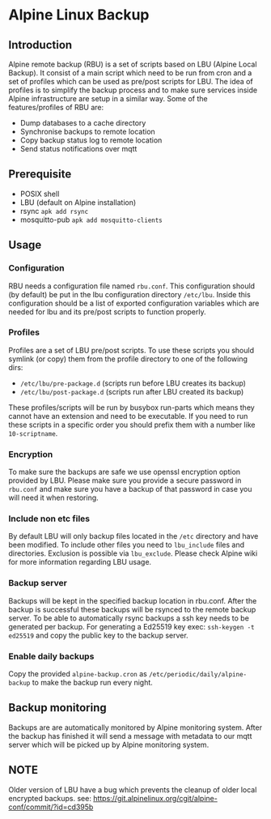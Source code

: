# Alpine Linux Backup

## Introduction

Alpine remote backup (RBU) is a set of scripts based on LBU
(Alpine Local Backup). It consist of a main script which need to be run from
cron and a set of profiles which can be used as pre/post scripts for LBU.
The idea of profiles is to simplify the backup process and to make sure
services inside Alpine infrastructure are setup in a similar way. Some of the
features/profiles of RBU are:

* Dump databases to a cache directory
* Synchronise backups to remote location
* Copy backup status log to remote location
* Send status notifications over mqtt

## Prerequisite

* POSIX shell
* LBU (default on Alpine installation)
* rsync `apk add rsync`
* mosquitto-pub `apk add mosquitto-clients`

## Usage

### Configuration

RBU needs a configuration file named `rbu.conf`. This configuration should
(by default) be put in the lbu configuration directory `/etc/lbu`. Inside this
configuration should be a list of exported configuration variables which are
needed for lbu and its pre/post scripts to function properly.

### Profiles

Profiles are a set of LBU pre/post scripts. To use these scripts you should
symlink (or copy) them from the profile directory to one of the following dirs:

* `/etc/lbu/pre-package.d` (scripts run before LBU creates its backup)
* `/etc/lbu/post-package.d` (scripts run after LBU created its backup)

These profiles/scripts will be run by busybox run-parts which means they cannot
have an extension and need to be executable. If you need to run these scripts
in a specific order you should prefix them with a number like `10-scriptname`.

### Encryption

To make sure the backups are safe we use openssl encryption option provided by
LBU. Please make sure you provide a secure password in `rbu.conf` and make sure
you have a backup of that password in case you will need it when restoring.

### Include non etc files

By default LBU will only backup files located in the `/etc` directory and have
been modified. To include other files you need to `lbu_include` files and
directories. Exclusion is possible via `lbu_exclude`. Please check Alpine wiki for
more information regarding LBU usage.

### Backup server

Backups will be kept in the specified backup location in rbu.conf. After the
backup is successful these backups will be rsynced to the remote backup server.
To be able to automatically rsync backups a ssh key needs to be generated per
backup. For generating a Ed25519 key exec: `ssh-keygen -t ed25519` and copy the
public key to the backup server.

### Enable daily backups

Copy the provided `alpine-backup.cron` as `/etc/periodic/daily/alpine-backup` to
make the backup run every night.

## Backup monitoring

Backups are are automatically monitored by Alpine monitoring system. After the
backup has finished it will send a message with metadata to our mqtt server
which will be picked up by Alpine monitoring system.

## NOTE

Older version of LBU have a bug which prevents the cleanup of older local
encrypted backups. see:
https://git.alpinelinux.org/cgit/alpine-conf/commit/?id=cd395b